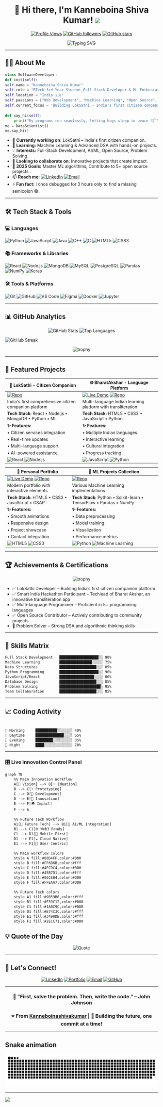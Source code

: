 <div align="center">

# 🚀 Hi there, I'm Kanneboina Shiva Kumar! <img src="https://media.giphy.com/media/hvRJCLFzcasrR4ia7z/giphy.gif" width="35">

[![Profile Views](https://komarev.com/ghpvc/?username=Kanneboinashivakumar&color=blueviolet&style=for-the-badge)](https://github.com/Kanneboinashivakumar)
[![GitHub followers](https://img.shields.io/github/followers/Kanneboinashivakumar?style=for-the-badge&color=blue)](https://github.com/Kanneboinashivakumar?tab=followers)
[![GitHub stars](https://img.shields.io/github/stars/Kanneboinashivakumar?style=for-the-badge&color=yellow)](https://github.com/Kanneboinashivakumar?tab=repositories)

<img src="https://readme-typing-svg.herokuapp.com?font=Fira+Code&weight=600&size=26&duration=4000&pause=1000&color=58A6FF&center=true&vCenter=true&width=680&lines=Full+Stack+Developer+%7C+ML+Enthusiast;Building+LokSathi+%7C+Open+Source+Contributor;Problem+Solver+%7C+Innovative+Thinker" alt="Typing SVG" />
</div>

---

## 👨‍💻 About Me

```python
class SoftwareDeveloper:
def init(self):
self.name = "Kanneboina Shiva Kumar"
self.role = "BTech 3rd Year Student,Full Stack Developer & ML Enthusiast"
self.location = "India 🇮🇳"
self.passions = ["Web Development", "Machine Learning", "Open Source", "Innovation"]
self.current_focus = "Building LokSathi - India's first citizen companion"

def say_hi(self):
    print("My programs run seamlessly, letting bugs sleep in peace 😴")
me = DataScientist()
me.say_hi()
```

- 🔭 **Currently working on:** LokSathi – India's first citizen companion.
- 🌱 **Learning:** Machine Learning & Advanced DSA with hands-on projects.
- 💡 **Interests:** Full-Stack Development, AI/ML, Open Source, Problem Solving.
- 🤝 **Looking to collaborate on:** Innovative projects that create impact.
- 🎯 **2025 Goals:** Master ML algorithms, Contribute to 5+ open source projects .
- 📫 **Reach me:** [![LinkedIn](https://img.shields.io/badge/LinkedIn-0077B5?style=flat&logo=linkedin&logoColor=white)](https://linkedin.com/in/ShivaKumarKanneboina) [![Email](https://img.shields.io/badge/Email-D14836?style=flat&logo=gmail&logoColor=white)](mailto:beginsample36@gmail.com)
- ⚡ **Fun fact:** I once debugged for 3 hours only to find a missing semicolon 😅.

---

## 🛠️ Tech Stack & Tools

### 💻 Languages

![Python](https://img.shields.io/badge/Python-3776AB?style=for-the-badge&logo=python&logoColor=white)
![JavaScript](https://img.shields.io/badge/JavaScript-F7DF1E?style=for-the-badge&logo=javascript&logoColor=black)
![Java](https://img.shields.io/badge/Java-ED8B00?style=for-the-badge&logo=openjdk&logoColor=white)
![C++](https://img.shields.io/badge/C++-00599C?style=for-the-badge&logo=c%252B%252B&logoColor=white)
![C](https://img.shields.io/badge/C-A8B9CC?style=for-the-badge&logo=c&logoColor=black)
![HTML5](https://img.shields.io/badge/HTML5-E34F26?style=for-the-badge&logo=html5&logoColor=white)
![CSS3](https://img.shields.io/badge/CSS3-1572B6?style=for-the-badge&logo=css3&logoColor=white)

### 📚 Frameworks & Libraries

![React](https://img.shields.io/badge/React-20232A?style=for-the-badge&logo=react&logoColor=61DAFB)
![Node.js](https://img.shields.io/badge/Node.js-339933?style=for-the-badge&logo=node.js&logoColor=white)
![MongoDB](https://img.shields.io/badge/MongoDB-47A248?style=for-the-badge&logo=mongodb&logoColor=white)
![MySQL](https://img.shields.io/badge/MySQL-4479A1?style=for-the-badge&logo=mysql&logoColor=white)
![PostgreSQL](https://img.shields.io/badge/PostgreSQL-336791?style=for-the-badge&logo=postgresql&logoColor=white)
![Pandas](https://img.shields.io/badge/Pandas-150458?style=for-the-badge&logo=pandas&logoColor=white)
![NumPy](https://img.shields.io/badge/NumPy-013243?style=for-the-badge&logo=numpy&logoColor=white)
![Keras](https://img.shields.io/badge/Keras-D00000?style=for-the-badge&logo=keras&logoColor=white)

### 🛠️ Tools & Platforms

![Git](https://img.shields.io/badge/Git-F05032?style=for-the-badge&logo=git&logoColor=white)
![GitHub](https://img.shields.io/badge/GitHub-181717?style=for-the-badge&logo=github&logoColor=white)
![VS Code](https://img.shields.io/badge/VS_Code-007ACC?style=for-the-badge&logo=visual-studio-code&logoColor=white)
![Figma](https://img.shields.io/badge/Figma-F24E1E?style=for-the-badge&logo=figma&logoColor=white)
![Docker](https://img.shields.io/badge/Docker-2496ED?style=for-the-badge&logo=docker&logoColor=white)
![Jupyter](https://img.shields.io/badge/Jupyter-F37626?style=for-the-badge&logo=jupyter&logoColor=white)

---

## 📊 GitHub Analytics

<p align="center">
  <img src="https://github-readme-stats.vercel.app/api?username=Kanneboinashivakumar&show_icons=true&theme=tokyonight" alt="GitHub Stats" />
  <img src="https://github-readme-stats.vercel.app/api/top-langs/?username=Kanneboinashivakumar&layout=compact&theme=tokyonight" alt="Top Languages" />
</p>

![GitHub Streak](https://github-readme-streak-stats.herokuapp.com/?user=Kanneboinashivakumar&theme=dark)

<p align="center">
  <img src="https://github-profile-trophy.vercel.app/?username=Kanneboinashivakumar&theme=tokyonight&no-frame=true&row=1" alt="trophy" />
</p>

---

## 🚀 Featured Projects

| 🎯 LokSathi - Citizen Companion | 🌐 BharatAkshar - Language Platform |
|--------------------------------|------------------------------------|
| [![Repo](https://img.shields.io/badge/Repo-View-blue?style=for-the-badge)](https://github.com/Kanneboinashivakumar) | [![Live Demo](https://img.shields.io/badge/Live-Demo-green?style=for-the-badge)](https://kanneboinashivakumar.github.io/BharatAkshar/) [![Repo](https://img.shields.io/badge/Repo-View-blue?style=for-the-badge)](https://github.com/Kanneboinashivakumar/BharatAkshar) |
| India's first comprehensive citizen companion platform | Multi-language Indian learning platform with transliteration |
| **Tech Stack:** React • Node.js • MongoDB • Python • ML | **Tech Stack:** HTML5 • CSS3 • JavaScript • Python |
| **✨ Features:** | **✨ Features:** |
| • Citizen services integration | • Multiple Indian languages |
| • Real-time updates | • Interactive learning |
| • Multi-language support | • Cultural integration |
| • AI-powered assistance | • Progress tracking |
| ![React](https://img.shields.io/badge/React-20232A?style=flat&logo=react&logoColor=61DAFB) ![Node.js](https://img.shields.io/badge/Node.js-339933?style=flat&logo=node.js&logoColor=white) | ![JavaScript](https://img.shields.io/badge/JavaScript-F7DF1E?style=flat&logo=javascript&logoColor=black) ![Python](https://img.shields.io/badge/Python-3776AB?style=flat&logo=python&logoColor=white) |

| 💼 Personal Portfolio | 🤖 ML Projects Collection |
|-----------------------|---------------------------|
| [![Live Demo](https://img.shields.io/badge/Live-Demo-green?style=for-the-badge)](https://kanneboinashivakumar.github.io/portfolio/) [![Repo](https://img.shields.io/badge/Repo-View-blue?style=for-the-badge)](https://github.com/Kanneboinashivakumar/portfolio) | [![Repo](https://img.shields.io/badge/Repo-View-blue?style=for-the-badge)](https://github.com/Kanneboinashivakumar) |
| Modern portfolio with interactive elements | Various Machine Learning implementations |
| **Tech Stack:** HTML5 • CSS3 • JavaScript • GSAP | **Tech Stack:** Python • Scikit-learn • TensorFlow • Pandas • NumPy |
| **✨ Features:** | **✨ Features:** |
| • Smooth animations | • Data preprocessing |
| • Responsive design | • Model training |
| • Project showcase | • Visualization |
| • Contact integration | • Performance metrics |
| ![HTML5](https://img.shields.io/badge/HTML5-E34F26?style=flat&logo=html5&logoColor=white) ![CSS3](https://img.shields.io/badge/CSS3-1572B6?style=flat&logo=css3&logoColor=white) | ![Python](https://img.shields.io/badge/Python-3776AB?style=flat&logo=python&logoColor=white) ![Machine Learning](https://img.shields.io/badge/Machine_Learning-FF6F00?style=flat&logo=tensorflow&logoColor=white) |

---

## 🏆 Achievements & Certifications

<p align="center">
  <img src="https://github-profile-trophy.vercel.app/?username=Kanneboinashivakumar&theme=tokyonight&no-frame=true&column=7" alt="trophy" />
</p>

- ✅ LokSathi Developer – Building India’s first citizen companion platform
- ✅ Smart India Hackathon Participant – Techlead of Bharat Akshar, an innovative transliteration app
- ✅ Multi-language Programmer – Proficient in 5+ programming languages
- ✅ Open Source Contributor – Actively contributing to community projects
- 🎯 Problem Solver – Strong DSA and algorithmic thinking skills

---

## 💼 Skills Matrix

```text
Full Stack Development   ██████████████████░░ 90%
Machine Learning         ███████████████░░░░░ 75%
Data Structures          █████████████████░░░ 85%
Python Programming       ██████████████████░░ 90%
JavaScript/React         ████████████████░░░░ 80%
Database Design          █████████████████░░░ 85%
Problem Solving          ███████████████████░ 95%
Team Collaboration       █████████████████░░░ 85%
```

---

## 📈 Coding Activity

```text

🌅 Morning     ██████████░░░░░░░ 40%
🌆 Daytime     █████████████░░░░ 65%
🌃 Evening     ████████░░░░░░░░░ 35%
🌙 Night       ████░░░░░░░░░░░░░ 70%
```

---

### 🎛️ Live Innovation Control Panel

<p align="center">

```mermaid
graph TB
    %% Main Innovation Workflow
    A[🎯 Vision] --> B[💡 Ideation]
    B --> C[⚡ Prototyping]
    C --> D[🚀 Development]
    D --> E[🎨 Innovation]
    E --> F[🌍 Impact]
    F --> A
    
    %% Future Tech Workflow
    A1[🔮 Future Tech] --> B1[🤖 AI/ML Integration]
    B1 --> C1[🌐 Web3 Ready]
    C1 --> D1[📱 Mobile First]
    D1 --> E1[☁️ Cloud Native]
    E1 --> F1[🎯 User Centric]
    
    %% Main workflow colors
    style A fill:#00D4FF,color:#000
    style B fill:#FF6B6B,color:#fff
    style C fill:#4ECDC4,color:#000
    style D fill:#45B7D1,color:#fff
    style E fill:#96CEB4,color:#000
    style F fill:#FFEAA7,color:#000

    %% Future Tech colors
    style A1 fill:#9B59B6,color:#fff
    style B1 fill:#F39C12,color:#000
    style C1 fill:#1ABC9C,color:#000
    style D1 fill:#E74C3C,color:#fff
    style E1 fill:#3498DB,color:#fff
    style F1 fill:#2ECC71,color:#000
```
</p>


## 💡 Quote of the Day

<div align="center">

![Quote](https://quotes-github-readme.vercel.app/api?type=horizontal&theme=tokyonight)

</div>

---

## 🤝 Let's Connect!

<div align="center">

[![LinkedIn](https://img.shields.io/badge/LinkedIn-0077B5?style=for-the-badge&logo=linkedin&logoColor=white)](https://www.linkedin.com/in/shiva-kumar-kannaeboina-b6a844298/)
[![Portfolio](https://img.shields.io/badge/Portfolio-FF5722?style=for-the-badge&logo=google-chrome&logoColor=white)](https://kanneboinashivakumar.github.io/portfolio/)
[![Email](https://img.shields.io/badge/Email-D14836?style=for-the-badge&logo=gmail&logoColor=white)](mailto:beginsample36@gmail.com)
[![GitHub](https://img.shields.io/badge/GitHub-181717?style=for-the-badge&logo=github&logoColor=white)](https://github.com/Kanneboinashivakumar)

</div>

---

<div align="center">

### 💭 "First, solve the problem. Then, write the code." – John Johnson

### ⭐️ From [Kanneboinashivakumar](https://github.com/Kanneboinashivakumar) | 🚀 Building the future, one commit at a time! 

</div>

---

## Snake animation

<picture>
  <source
    media="(prefers-color-scheme: dark)"
    srcset="https://raw.githubusercontent.com/platane/snk/output/github-contribution-grid-snake-dark.svg"
  />
  <source
    media="(prefers-color-scheme: light)"
    srcset="https://raw.githubusercontent.com/platane/snk/output/github-contribution-grid-snake.svg"
  />
  <img
    alt="github contribution grid snake animation"
    src="https://raw.githubusercontent.com/platane/snk/output/github-contribution-grid-snake.svg"
  />
</picture>

---

<img src="https://capsule-render.vercel.app/api?type=waving&color=gradient&height=100&section=footer"/>
